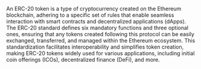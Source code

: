 An ERC-20 token is a type of cryptocurrency created on the Ethereum blockchain, adhering to a specific set of rules that enable seamless interaction with smart contracts and decentralized applications (dApps). The ERC-20 standard defines six mandatory functions and three optional ones, ensuring that any tokens created following this protocol can be easily exchanged, transferred, and managed within the Ethereum ecosystem. This standardization facilitates interoperability and simplifies token creation, making ERC-20 tokens widely used for various applications, including initial coin offerings (ICOs), decentralized finance (DeFi), and more.
